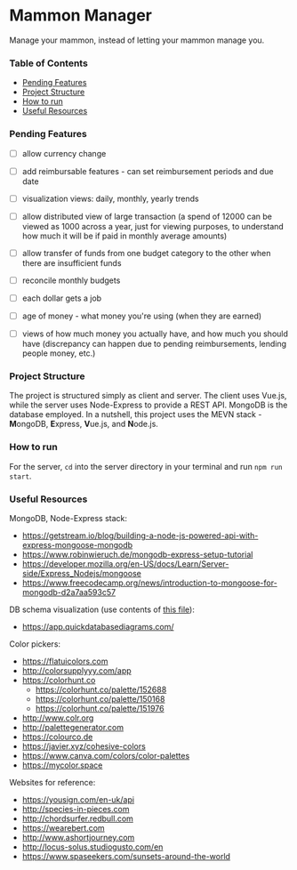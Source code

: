 # Mammon Manager
Manage your mammon, instead of letting your mammon manage you.

### Table of Contents
* [Pending Features](#pending-features)
* [Project Structure](#project-structure)
* [How to run](#how-to-run)
* [Useful Resources](#useful-resources)

### Pending Features
- [ ] allow currency change
- [ ] add reimbursable features - can set reimbursement periods
and due date
- [ ] visualization views: daily, monthly, yearly trends
- [ ] allow distributed view of large transaction (a spend of 12000 can be viewed as 1000 across a year, just for
viewing purposes, to understand how much it will be if paid in monthly average amounts)
- [ ] allow transfer of funds from one budget category to the other when there are insufficient funds
- [ ] reconcile monthly budgets
- [ ] each dollar gets a job
- [ ] age of money - what money you're using (when they are earned)
- [ ] views of how much money you actually have, and how much you should have (discrepancy can happen due to pending
reimbursements, lending people money, etc.)


### Project Structure 
The project is structured simply as client and server. The client uses Vue.js, while the server uses Node-Express to 
provide a REST API. MongoDB is the database employed. In a nutshell, this project uses the MEVN stack - **M**ongoDB, 
**E**xpress, **V**ue.js, and **N**ode.js.

### How to run
For the server, `cd` into the server directory in your terminal and run `npm run start`.

### Useful Resources
MongoDB, Node-Express stack:
* https://getstream.io/blog/building-a-node-js-powered-api-with-express-mongoose-mongodb
* https://www.robinwieruch.de/mongodb-express-setup-tutorial
* https://developer.mozilla.org/en-US/docs/Learn/Server-side/Express_Nodejs/mongoose
* https://www.freecodecamp.org/news/introduction-to-mongoose-for-mongodb-d2a7aa593c57

DB schema visualization (use contents of [this file](server/dataVis.txt)):
* https://app.quickdatabasediagrams.com/

Color pickers:
* https://flatuicolors.com
* http://colorsupplyyy.com/app
* https://colorhunt.co
    * https://colorhunt.co/palette/152688
    * https://colorhunt.co/palette/150168
    * https://colorhunt.co/palette/151976
* http://www.colr.org
* http://palettegenerator.com
* https://colourco.de
* https://javier.xyz/cohesive-colors
* https://www.canva.com/colors/color-palettes
* https://mycolor.space

Websites for reference:
* https://yousign.com/en-uk/api  
* http://species-in-pieces.com 
* http://chordsurfer.redbull.com
* https://wearebert.com
* http://www.ashortjourney.com
* http://locus-solus.studiogusto.com/en
* https://www.spaseekers.com/sunsets-around-the-world
